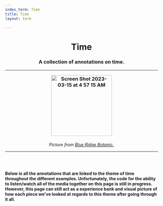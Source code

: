 ```yaml
---
index_term: Time
title: Time
layout: term

---
```

<h1><center>Time</center>
<h3><center>A collection of annotations on time.</center>
<hr>
<p style="text-align:center;"><img width="200" alt="Screen Shot 2023-03-15 at 4 57 15 AM" src="https://user-images.githubusercontent.com/122332459/225274189-baf588cd-3bb5-49ae-95bb-2d3a31d63d73.png"></p>
<h6><center>Picture from <a href="https://www.blueridgebotanic.com/blog/florilegium">Blue Ridge Botanic.</a></center>
<hr>
<br>
<h4>Below is all the annotations that are linked to the theme of time throughout the different examples. Unfortunately, the code for the ability to listen/watch all of the media together on this page is still in progress. However, this page can still act as a experience bank and visual picture of how each piece we've looked at regards to this theme after going through it all. </h4>
